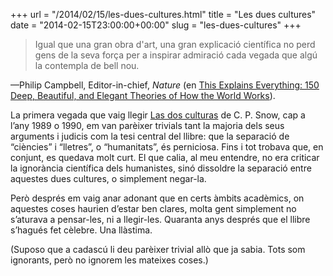 +++
url = "/2014/02/15/les-dues-cultures.html"
title = "Les dues cultures"
date = "2014-02-15T23:00:00+00:00"
slug = "les-dues-cultures"
+++

> Igual que una gran obra d'art, una gran explicació científica no perd gens de la seva força per a inspirar admiració cada vegada que algú la contempla de bell nou.

—Philip Campbell, Editor-in-chief, *Nature* (en [This Explains Everything: 150 Deep, Beautiful, and Elegant Theories of How the World Works](http://www.harpercollins.com/books/This-Explains-Everything-Mr-John-Brockman/?isbn=9780062230171)).

La primera vegada que vaig llegir [Las dos culturas](http://en.wikipedia.org/wiki/The_Two_Cultures) de C. P. Snow, cap a l’any 1989 o 1990, em van parèixer trivials tant la majoria dels seus arguments i judicis com la tesi central del llibre: que la separació de “ciències” i “lletres”, o “humanitats”, és perniciosa. Fins i tot trobava que, en conjunt, es quedava molt curt. El que calia, al meu entendre, no era criticar la ignorància científica dels humanistes, sinó dissoldre la separació entre aquestes dues cultures, o simplement negar-la.

Però després em vaig anar adonant que en certs àmbits acadèmics, on aquestes coses haurien d’estar ben clares, molta gent simplement no s’aturava a pensar-les, ni a llegir-les. Quaranta anys després que el llibre s’hagués fet cèlebre. Una llàstima.

(Suposo que a cadascú li deu parèixer trivial allò que ja sabia. Tots som ignorants, però no ignorem les mateixes coses.)

